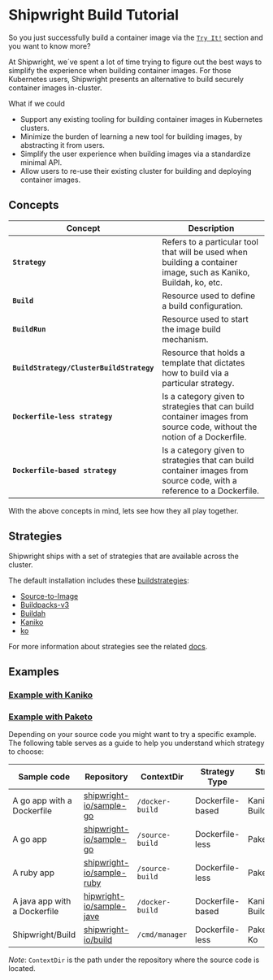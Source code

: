 # Shipwright Build Tutorial

So you just successfully build a container image via the [`Try It!`](/README.md#Try_It!) section and you want to know more?

At Shipwright, we´ve spent a lot of time trying to figure out the best ways to simplify the experience when
building container images. For those Kubernetes users, Shipwright presents an alternative to build securely
container images in-cluster.

What if we could

- Support any existing tooling for building container images in Kubernetes clusters.
- Minimize the burden of learning a new tool for building images, by abstracting it from users.
- Simplify the user experience when building images via a standardize minimal API.
- Allow users to re-use their existing cluster for building and deploying container images.

## Concepts

| Concept     | Description |
| ----------- | ----------- |
| **`Strategy`**      | Refers to a particular tool that will be used when building a container image, such as Kaniko, Buildah, ko, etc. |
| **`Build`**   | Resource used to define a build configuration. |
| **`BuildRun`**   | Resource used to start the image build mechanism. |
| **`BuildStrategy/ClusterBuildStrategy`**   | Resource that holds a template that dictates how to build via a particular strategy. |
| **`Dockerfile-less strategy`**   | Is a category given to strategies that can build container images from source code, without the notion of a Dockerfile. |
| **`Dockerfile-based strategy`**   | Is a category given to strategies that can build container images from source code, with a reference to a Dockerfile. |

With the above concepts in mind, lets see how they all play together.

## Strategies

Shipwright ships with a set of strategies that are available across the cluster.

The default installation includes these [buildstrategies](/docs/buildstrategies.md):

* [Source-to-Image](docs/buildstrategies.md#source-to-image)
* [Buildpacks-v3](docs/buildstrategies.md#buildpacks-v3)
* [Buildah](docs/buildstrategies.md#buildah)
* [Kaniko](docs/buildstrategies.md#kaniko)
* [ko](docs/buildstrategies.md#ko)

For more information about strategies see the related [docs](/docs/buildstrategies.md).

## Examples

### [Example with Kaniko](/docs/tutorials/building_with_kaniko.md)

### [Example with Paketo](/docs/tutorials/building_with_paketo.md)

Depending on your source code you might want to try a specific example. The following table serves as a guide to help you understand which
strategy to choose:

| Sample code | Repository | ContextDir | Strategy Type | Strategy to use |
| ----------- | ----------- | ------------- | ------------- | ------------- |
| A go app with a Dockerfile | [shipwright-io/sample-go](https://github.com/shipwright-io/sample-go) | `/docker-build` | Dockerfile-based | Kaniko, Buildah |
| A go app | [shipwright-io/sample-go](https://github.com/shipwright-io/sample-go) | `/source-build` | Dockerfile-less | Paketo,Heroku |
| A ruby app | [shipwright-io/sample-ruby](https://github.com/shipwright-io/sample-ruby) | `/source-build` | Dockerfile-less | Paketo,Heroku |
| A java app with a Dockerfile | [hipwright-io/sample-jave](https://github.com/shipwright-io/sample-java) | `/docker-build` | Dockerfile-based | Kaniko, Buildah |
| Shipwright/Build | [shipwright-io/build](https://github.com/shipwright-io/build) |  `/cmd/manager` | Dockerfile-less | Paketo,Heroku, Ko |

_Note_: `ContextDir` is the path under the repository where the source code is located.
